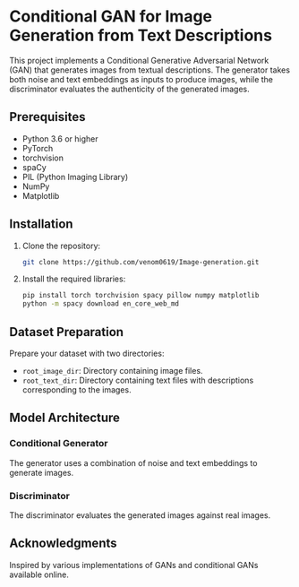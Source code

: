 # Conditional GAN for Image Generation from Text Descriptions

This project implements a Conditional Generative Adversarial Network (GAN) that generates images from textual descriptions. The generator takes both noise and text embeddings as inputs to produce images, while the discriminator evaluates the authenticity of the generated images.

## Prerequisites

- Python 3.6 or higher
- PyTorch
- torchvision
- spaCy
- PIL (Python Imaging Library)
- NumPy
- Matplotlib

## Installation

1. Clone the repository:
    ```bash
    git clone https://github.com/venom0619/Image-generation.git
    ```

2. Install the required libraries:
    ```bash
    pip install torch torchvision spacy pillow numpy matplotlib
    python -m spacy download en_core_web_md
    ```

## Dataset Preparation

Prepare your dataset with two directories:
- `root_image_dir`: Directory containing image files.
- `root_text_dir`: Directory containing text files with descriptions corresponding to the images.

## Model Architecture

### Conditional Generator
The generator uses a combination of noise and text embeddings to generate images.

### Discriminator
The discriminator evaluates the generated images against real images.

## Acknowledgments

Inspired by various implementations of GANs and conditional GANs available online.
